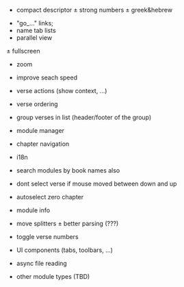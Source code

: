 + compact descriptor
± strong numbers
± greek&hebrew
- "go_..." links;
- name tab lists
- parallel view

± fullscreen
- zoom
- improve seach speed
- verse actions (show context, ...)
- verse ordering
- group verses in list (header/footer of the group)
- module manager
- chapter navigation
- i18n
- search modules by book names also
- dont select verse if mouse moved between down and up
- autoselect zero chapter
- module info
- move splitters
± better parsing (???)
- toggle verse numbers

- UI components (tabs, toolbars, ...)

- async file reading
- other module types (TBD)